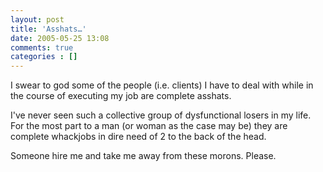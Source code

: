 ```yaml
---
layout: post
title: 'Asshats…'
date: 2005-05-25 13:08
comments: true
categories : []
---  
```


I swear to god some of the people (i.e. clients) I have to deal with while in the course of executing my job are complete asshats.

I've never seen such a collective group of dysfunctional losers in my life. For the most part to a man (or woman as the case may be) they are complete whackjobs in dire need of 2 to the back of the head.

Someone hire me and take me away from these morons. Please.

